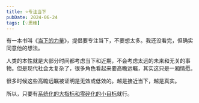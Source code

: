 ```yaml
---
title: ⭐️专注当下
pubDate: 2024-06-24
tags: [💡思维]
---
```


有一本书叫《[当下的力量]》，提倡要专注当下，不要想太多。我还没看完，但确实同意他的想法。

人类的本性就是大部分时间都考虑当下和近期，不会考虑太远的未来和无关的事物。但是现代社会太复杂了，很多角色看起来要高瞻远瞩，其实这只是一厢情愿。

很多时候这些高瞻远瞩被证明是无效或低效的。越是接近当下，越是真实。

所以，只要有[系统化的大指标和零碎化的小目标]就行。

[当下的力量]: https://book.douban.com/subject/26815948/
[系统化的大指标和零碎化的小目标]: /xyy/20240624b
